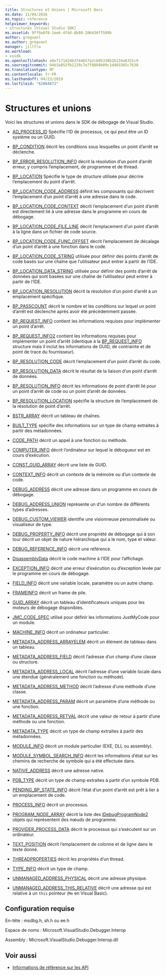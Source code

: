 ```yaml
---
title: Structures et Unions | Microsoft Docs
ms.date: 11/04/2016
ms.topic: reference
helpviewer_keywords:
- structures [Visual Studio SDK]
ms.assetid: 9ff0a8f8-1ee6-4fdd-8b80-206436ff589b
author: gregvanl
ms.author: gregvanl
manager: jillfra
ms.workload:
- vssdk
ms.openlocfilehash: e0ef171d24b3744657a2cb05338b2b124a6331c9
ms.sourcegitcommit: 94b3a052fb1229c7e7f8804b09c1d403385c7630
ms.translationtype: MT
ms.contentlocale: fr-FR
ms.lasthandoff: 04/23/2019
ms.locfileid: "62864672"
---
```

# <a name="structures-and-unions"></a>Structures et unions
Voici les structures et unions dans le SDK de débogage de Visual Studio.

- [AD_PROCESS_ID](../../../extensibility/debugger/reference/ad-process-id.md) Spécifie l’ID de processus, ce qui peut être un ID système ou un GUID.

- [BP_CONDITION](../../../extensibility/debugger/reference/bp-condition.md) décrit les conditions sous lesquelles un point d’arrêt se déclenche.

- [BP_ERROR_RESOLUTION_INFO](../../../extensibility/debugger/reference/bp-error-resolution-info.md) décrit la résolution d’un point d’arrêt erreur, y compris l’emplacement, de programme et de thread.

- [BP_LOCATION](../../../extensibility/debugger/reference/bp-location.md) Spécifie le type de structure utilisée pour décrire l’emplacement du point d’arrêt.

- [BP_LOCATION_CODE_ADDRESS](../../../extensibility/debugger/reference/bp-location-code-address.md) définit les composants qui décrivent l’emplacement d’un point d’arrêt à une adresse dans le code.

- [BP_LOCATION_CODE_CONTEXT](../../../extensibility/debugger/reference/bp-location-code-context.md) décrit l’emplacement d’un point d’arrêt est directement lié à une adresse dans le programme en cours de débogage.

- [BP_LOCATION_CODE_FILE_LINE](../../../extensibility/debugger/reference/bp-location-code-file-line.md) décrit l’emplacement d’un point d’arrêt à la ligne dans un fichier de code source.

- [BP_LOCATION_CODE_FUNC_OFFSET](../../../extensibility/debugger/reference/bp-location-code-func-offset.md) décrit l’emplacement de décalage d’un point d’arrêt à une fonction dans le code.

- [BP_LOCATION_CODE_STRING](../../../extensibility/debugger/reference/bp-location-code-string.md) utilisée pour définir des points d’arrêt de code basés sur une chaîne que l’utilisateur peut entrer à partir de l’IDE.

- [BP_LOCATION_DATA_STRING](../../../extensibility/debugger/reference/bp-location-data-string.md) utilisée pour définir des points d’arrêt de données qui sont basées sur une chaîne de l’utilisateur peut entrer à partir de l’IDE.

- [BP_LOCATION_RESOLUTION](../../../extensibility/debugger/reference/bp-location-resolution.md) décrit la résolution d’un point d’arrêt à un emplacement spécifique.

- [BP_PASSCOUNT](../../../extensibility/debugger/reference/bp-passcount.md) décrit le nombre et les conditions sur lequel un point d’arrêt est déclenché après avoir été précédemment passée.

- [BP_REQUEST_INFO](../../../extensibility/debugger/reference/bp-request-info.md) contient les informations requises pour implémenter un point d’arrêt.

- [BP_REQUEST_INFO2](../../../extensibility/debugger/reference/bp-request-info2.md) contient les informations requises pour implémenter un point d’arrêt (identique à la [BP_REQUEST_INFO](../../../extensibility/debugger/reference/bp-request-info.md) structure mais il inclut les informations de GUID, de contrainte et de point de trace du fournisseur).

- [BP_RESOLUTION_CODE](../../../extensibility/debugger/reference/bp-resolution-code.md) décrit l’emplacement d’un point d’arrêt du code.

- [BP_RESOLUTION_DATA](../../../extensibility/debugger/reference/bp-resolution-data.md) décrit le résultat de la liaison d’un point d’arrêt de données.

- [BP_RESOLUTION_INFO](../../../extensibility/debugger/reference/bp-resolution-info.md) décrit les informations de point d’arrêt lié pour un point d’arrêt de code ou un point d’arrêt de données.

- [BP_RESOLUTION_LOCATION](../../../extensibility/debugger/reference/bp-resolution-location.md) spécifie la structure de l’emplacement de la résolution de point d’arrêt.

- [BSTR_ARRAY](../../../extensibility/debugger/reference/bstr-array.md) décrit un tableau de chaînes.

- [BUILT_TYPE](../../../extensibility/debugger/reference/built-type.md) spécifie des informations sur un type de champ extraites à partir des métadonnées.

- [CODE_PATH](../../../extensibility/debugger/reference/code-path.md) décrit un appel à une fonction ou méthode.

- [COMPUTER_INFO](../../../extensibility/debugger/reference/computer-info.md) décrit l’ordinateur sur lequel le débogueur est en cours d’exécution.

- [CONST_GUID_ARRAY](../../../extensibility/debugger/reference/const-guid-array.md) décrit une liste de GUID.

- [CONTEXT_INFO](../../../extensibility/debugger/reference/context-info.md) décrit un contexte de la mémoire ou d’un contexte de code.

- [DEBUG_ADDRESS](../../../extensibility/debugger/reference/debug-address.md) décrit une adresse dans un programme en cours de débogage.

- [DEBUG_ADDRESS_UNION](../../../extensibility/debugger/reference/debug-address-union.md) représente un d’un nombre de différents types d’adresses.

- [DEBUG_CUSTOM_VIEWER](../../../extensibility/debugger/reference/debug-custom-viewer.md) identifie une visionneuse personnalisée ou visualiseur de type.

- [DEBUG_PROPERTY_INFO](../../../extensibility/debugger/reference/debug-property-info.md) décrit une propriété de débogage qui à son tour décrit un objet de nature hiérarchique qui a le nom, type et valeur.

- [DEBUG_REFERENCE_INFO](../../../extensibility/debugger/reference/debug-reference-info.md) décrit une référence.

- [DisassemblyData](../../../extensibility/debugger/reference/disassemblydata.md) décrit le code machine à l’IDE pour l’affichage.

- [EXCEPTION_INFO](../../../extensibility/debugger/reference/exception-info.md) décrit une erreur d’exécution ou d’exception levée par le programme en cours de débogage.

- [FIELD_INFO](../../../extensibility/debugger/reference/field-info.md) décrit une variable locale, paramètre ou un autre champ.

- [FRAMEINFO](../../../extensibility/debugger/reference/frameinfo.md) décrit un frame de pile.

- [GUID_ARRAY](../../../extensibility/debugger/reference/guid-array.md) décrit un tableau d’identificateurs uniques pour les moteurs de débogage disponibles.

- [JMC_CODE_SPEC](../../../extensibility/debugger/reference/jmc-code-spec.md) utilisé pour définir les informations JustMyCode pour un module.

- [MACHINE_INFO](../../../extensibility/debugger/reference/machine-info.md) décrit un ordinateur particulier.

- [METADATA_ADDRESS_ARRAYELEM](../../../extensibility/debugger/reference/metadata-address-arrayelem.md) décrit un élément de tableau dans un tableau.

- [METADATA_ADDRESS_FIELD](../../../extensibility/debugger/reference/metadata-address-field.md) décrit l’adresse d’un champ d’une classe ou structure.

- [METADATA_ADDRESS_LOCAL](../../../extensibility/debugger/reference/metadata-address-local.md) décrit l’adresse d’une variable locale dans une étendue (généralement une fonction ou méthode).

- [METADATA_ADDRESS_METHOD](../../../extensibility/debugger/reference/metadata-address-method.md) décrit l’adresse d’une méthode d’une classe.

- [METADATA_ADDRESS_PARAM](../../../extensibility/debugger/reference/metadata-address-param.md) décrit un paramètre d’une méthode ou une fonction.

- [METADATA_ADDRESS_RETVAL](../../../extensibility/debugger/reference/metadata-address-retval.md) décrit une valeur de retour à partir d’une méthode ou une fonction.

- [METADATA_TYPE](../../../extensibility/debugger/reference/metadata-type.md) décrit un type de champ extraites à partir des métadonnées.

- [MODULE_INFO](../../../extensibility/debugger/reference/module-info.md) décrit un module particulier (EXE, DLL ou assembly).

- [MODULE_SYMBOL_SEARCH_INFO](../../../extensibility/debugger/reference/module-symbol-search-info.md) décrit les informations d’état sur les chemins de recherche de symbole qui a été effectuée dans.

- [NATIVE_ADDRESS](../../../extensibility/debugger/reference/native-address.md) décrit une adresse native.

- [PDB_TYPE](../../../extensibility/debugger/reference/pdb-type.md) décrit un type de champ extraites à partir d’un symbole PDB.

- [PENDING_BP_STATE_INFO](../../../extensibility/debugger/reference/pending-bp-state-info.md) décrit l’état d’un point d’arrêt est prêt à lier à un emplacement de code.

- [PROCESS_INFO](../../../extensibility/debugger/reference/process-info.md) décrit un processus.

- [PROGRAM_NODE_ARRAY](../../../extensibility/debugger/reference/program-node-array.md) décrit la liste des [IDebugProgramNode2](../../../extensibility/debugger/reference/idebugprogramnode2.md) objets qui représentent des nœuds de programme.

- [PROVIDER_PROCESS_DATA](../../../extensibility/debugger/reference/provider-process-data.md) décrit le processus qui s’exécutent sur un ordinateur.

- [TEXT_POSITION](../../../extensibility/debugger/reference/text-position.md) décrit l’emplacement de colonne et de ligne dans le texte donné.

- [THREADPROPERTIES](../../../extensibility/debugger/reference/threadproperties.md) décrit les propriétés d’un thread.

- [TYPE_INFO](../../../extensibility/debugger/reference/type-info.md) décrit un type de champ.

- [UNMANAGED_ADDRESS_PHYSICAL](../../../extensibility/debugger/reference/unmanaged-address-physical.md) décrit une adresse physique.

- [UNMANAGED_ADDRESS_THIS_RELATIVE](../../../extensibility/debugger/reference/unmanaged-address-this-relative.md) décrit une adresse qui est relative à un `this` pointeur (`Me` en Visual Basic).

## <a name="requirements"></a>Configuration requise
 En-tête : msdbg.h, sh.h ou ee.h

 Espace de noms : Microsoft.VisualStudio.Debugger.Interop

 Assembly : Microsoft.VisualStudio.Debugger.Interop.dll

## <a name="see-also"></a>Voir aussi
- [Informations de référence sur les API](../../../extensibility/debugger/reference/api-reference-visual-studio-debugging.md)